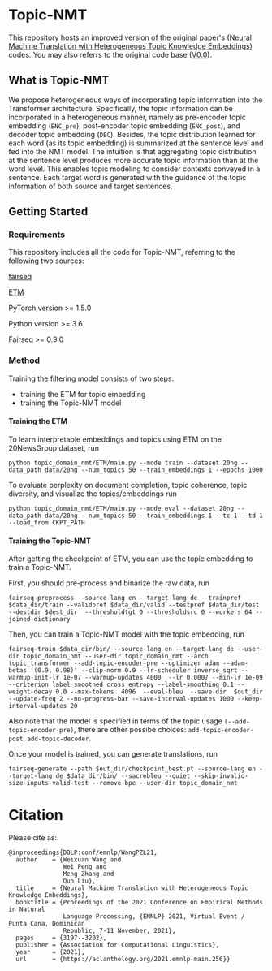 # Topic-NMT

This repository hosts an improved version of the original paper's (<a href="https://aclanthology.org/2021.emnlp-main.256/">Neural Machine Translation with Heterogeneous Topic Knowledge
Embeddings</a>) codes. You may also referrs to the original code base (<a href="https://github.com/Vicky-Wil/topic-NMT/tree/V0.0/">V0.0</a>). 


## What is Topic-NMT

We propose heterogeneous ways of incorporating topic information into the Transformer architecture. Specifically, the
topic information can be incorporated in a heterogeneous manner, namely as pre-encoder topic embedding (`ENC_pre`),
post-encoder topic embedding (`ENC_post`), and decoder topic embedding (`DEC`). Besides, the topic distribution learned
for each word (as its topic embedding) is summarized at the sentence level and fed into the NMT model. The intuition is
that aggregating topic distribution at the sentence level produces more accurate topic information than at the word
level. This enables topic modeling to consider contexts conveyed in a sentence. Each target word is generated with the
guidance of the topic information of both source and target sentences.

## Getting Started

### Requirements

This repository includes all the code for Topic-NMT, referring to the following two sources:
<p><a href="https://github.com/pytorch/fairseq">fairseq</a></p>
<p><a href="https://github.com/adjidieng/ETM">ETM</a></p>

PyTorch version >= 1.5.0

Python version >= 3.6

Fairseq >= 0.9.0

### Method

Training the filtering model consists of two steps:

- training the ETM for topic embedding
- training the Topic-NMT model

#### Training the ETM

To learn interpretable embeddings and topics using ETM on the 20NewsGroup dataset, run

```
python topic_domain_nmt/ETM/main.py --mode train --dataset 20ng --data_path data/20ng --num_topics 50 --train_embeddings 1 --epochs 1000
```


To evaluate perplexity on document completion, topic coherence, topic diversity, and visualize the topics/embeddings run

```
python topic_domain_nmt/ETM/main.py --mode eval --dataset 20ng --data_path data/20ng --num_topics 50 --train_embeddings 1 --tc 1 --td 1 --load_from CKPT_PATH
```

#### Training the Topic-NMT

After getting the checkpoint of ETM, you can use the topic embedding to train a Topic-NMT.

First, you should pre-process and binarize the raw data, run

```
fairseq-preprocess --source-lang en --target-lang de --trainpref $data_dir/train --validpref $data_dir/valid --testpref $data_dir/test --destdir $dest_dir  --thresholdtgt 0 --thresholdsrc 0 --workers 64 --joined-dictionary
```

Then, you can train a Topic-NMT model with the topic embedding, run

```
fairseq-train $data_dir/bin/ --source-lang en --target-lang de --user-dir topic_domain_nmt --user-dir topic_domain_nmt --arch topic_transformer --add-topic-encoder-pre --optimizer adam --adam-betas '(0.9, 0.98)' --clip-norm 0.0 --lr-scheduler inverse_sqrt --warmup-init-lr 1e-07 --warmup-updates 4000  --lr 0.0007 --min-lr 1e-09 --criterion label_smoothed_cross_entropy --label-smoothing 0.1 --weight-decay 0.0 --max-tokens  4096  --eval-bleu  --save-dir  $out_dir --update-freq 2 --no-progress-bar --save-interval-updates 1000 --keep-interval-updates 20 
```

Also note that the model is specified in terms of the topic usage `(--add-topic-encoder-pre)`, there are other possibe choices: `add-topic-encoder-post`, `add-topic-decoder`.

Once your model is trained, you can generate translations, run

```
fairseq-generate --path $out_dir/checkpoint_best.pt --source-lang en --target-lang de $data_dir/bin/ --sacrebleu --quiet --skip-invalid-size-inputs-valid-test --remove-bpe --user-dir topic_domain_nmt
```

# Citation

Please cite as:

```
@inproceedings{DBLP:conf/emnlp/WangPZL21,
  author    = {Weixuan Wang and
               Wei Peng and
               Meng Zhang and
               Qun Liu},
  title     = {Neural Machine Translation with Heterogeneous Topic Knowledge Embeddings},
  booktitle = {Proceedings of the 2021 Conference on Empirical Methods in Natural
               Language Processing, {EMNLP} 2021, Virtual Event / Punta Cana, Dominican
               Republic, 7-11 November, 2021},
  pages     = {3197--3202},
  publisher = {Association for Computational Linguistics},
  year      = {2021},
  url       = {https://aclanthology.org/2021.emnlp-main.256}}
```
